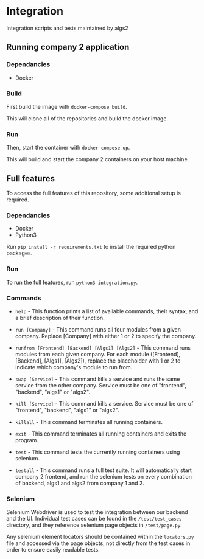# Integration
Integration scripts and tests maintained by algs2

## Running company 2 application

### Dependancies

- Docker

### Build

First build the image with `docker-compose build`.

This will clone all of the repositories and build the docker image.

### Run

Then, start the container with `docker-compose up`.

This will build and start the company 2 containers on your host machine.

## Full features

To access the full features of this repository, some additional setup is required.

### Dependancies

- Docker
- Python3

Run `pip install -r requirements.txt` to install the required python packages.

### Run

To run the full features, run `python3 integration.py`.

### Commands

- `help` - This function prints a list of available commands, their syntax, and a brief description of their function.

- `run [Company]` - This command runs all four modules from a given company. Replace [Company] with either 1 or 2 to specify the company.

- `runfrom [Frontend] [Backend] [Algs1] [Algs2]` - This command runs modules from each given company. For each module ([Frontend], [Backend], [Algs1], [Algs2]), replace the placeholder with 1 or 2 to indicate which company's module to run from.

- `swap [Service]` - This command kills a service and runs the same service from the other company. Service must be one of "frontend", "backend", "algs1" or "algs2".

- `kill [Service]` - This command kills a service. Service must be one of "frontend", "backend", "algs1" or "algs2".

- `killall` - This command terminates all running containers.

- `exit` - This command terminates all running containers and exits the program.

- `test` - This command tests the currently running containers using selenium.

- `testall` - This command runs a full test suite. It will automatically start company 2 frontend, and run the selenium tests on every combination of backend, algs1 and algs2 from company 1 and 2.

### Selenium
Selenium Webdriver is used to test the integration between our backend and the UI. Individual test cases can be found in the `/test/test_cases` directory, and they reference selenium page objects in `/test/page.py`.

Any selenium element locators should be contained within the `locators.py` file and accessed via the page objects, not directly from the test cases in order to ensure easily readable tests.
